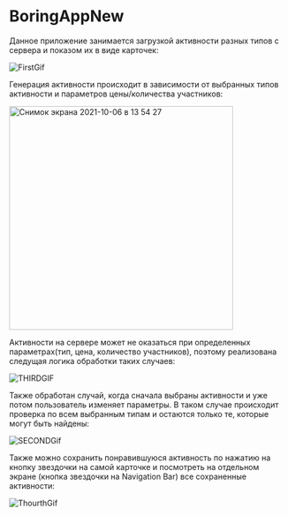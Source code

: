 # BoringAppNew

Данное приложение занимается загрузкой активности разных типов с сервера и показом их в виде карточек:

![FirstGif](https://user-images.githubusercontent.com/79005319/136191429-6d52b3a9-7012-4c13-80de-a57c10960fcd.gif)

Генерация активности происходит в зависимости от выбранных типов активности и параметров цены/количества участников:

<img width="405" alt="Снимок экрана 2021-10-06 в 13 54 27" src="https://user-images.githubusercontent.com/79005319/136191495-41b5bd28-f65a-43bf-bddc-78c829a9c594.png">

Активности на сервере может не оказаться  при определенных параметрах(тип, цена, количество участников), поэтому реализована следущая логика обработки таких случаев:

![THIRDGIF](https://user-images.githubusercontent.com/79005319/136190688-efad5dca-0eb1-4438-877a-fd9e74bdd4db.gif)

Также обработан случай, когда сначала выбраны активности и уже потом пользователь изменяет параметры. В таком случае происходит проверка по всем выбранным типам и остаются только те, которые могут быть найдены:

![SECONDGif](https://user-images.githubusercontent.com/79005319/136191580-49400ad4-e62d-429c-8e2d-055021acf788.gif)

Также можно сохранить понравившуюся активность по нажатию на кнопку звездочки на самой карточке и посмотреть на отдельном экране (кнопка звездочки на Navigation Bar) все сохраненные активности:

![ThourthGif](https://user-images.githubusercontent.com/79005319/136192611-83596d59-ffe9-4053-96ce-2b0ed9d3d524.gif)

